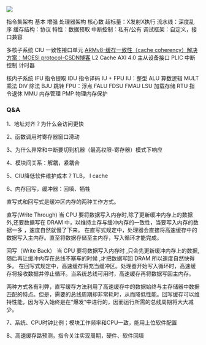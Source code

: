 ![](Pasted%20image%2020240621155732.png)



指令集架构
	基本
	增强
处理器架构
	核心数
	超标量：X发射X执行
	流水线：深度乱序
	缓存结构：协议
	特性：数据预取
	中断控制：私有/公有
	调试框架：自定义，接口兼容



多核子系统
	CIU 一致性接口单元 [ARMv8-缓存一致性（cache coherency）解决方案：MOESI protocol-CSDN博客](https://blog.csdn.net/luolaihua2018/article/details/129369336)
	L2 Cache
	AXI 4.0 主从设备接口
	PLIC 中断控制
	计时器

核内子系统
	IFU 指令提取
	IDU 指令译码
	IU + FPU
		IU：整型
			ALU 算数逻辑
			MULT 乘法
			DIV 除法
			BJU 跳转
		FPU：浮点
			FALU
			FDSU
			FMAU
	LSU 加载存储
	RTU 指令退休
	MMU 内存管理
	PMP 物理内存保护

### Q&A


1、地址对齐？为什么会访问更快

2、函数调用时寄存器窗口滑动 

3、为什么异常和中断要切到机器（最高权限-寄存器）模式下响应

4、模块间关系：解耦，紧耦合

5、CIU降低软件维护成本？TLB， I cache

6、内存回写，缓冲器：回填、牺牲

直写式和回写式是缓冲区内存的两种工作方式。

直写(Write Through)
	当 CPU 要将数据写入内存时,除了更新缓冲内存上的数据外,还要数据写在 DRAM 中，以维持主存与缓冲内存的一致性，当要写入内存的数据一多 ，速度自然就慢了下来。
	在直写式规定中，处理器会直接将高速缓存中的数据写入主内存。直至将数据存储至主内存，写入循环才能完成。

回写（Write Back）
	当 CPU 要将数据写入内存时 ,只会先更新缓冲内存上的数据, 随后再让缓冲内存在总线不塞车的时候 ,才把数据写回 DRAM 所以速度自然快得多。
	在回写式规定中，高速缓存将充当缓冲区。处理器开始写入循环时，高速缓存将接收数据并停止循环。当系统总线可用时，高速缓存再将数据写回主内存。

两种方式各有利弊，直写缓存方法利用了高速缓存中的数据始终与主存储器中数据匹配的特点。但是，需要的总线周期却非常耗时，从而降低性能。回写缓存可以维持性能，因为写入始终是在“爆发”中进行的，因而运行所需的总线周期将大大减少。

7、系统、CPU时钟比例；模块工作频率和CPU一致，能用上位软件配置

8、高速缓存路预测，指令关注实现周期，硬件、软件回填






